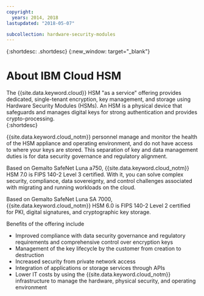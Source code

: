 ```yaml
---
copyright:
  years: 2014, 2018
lastupdated: "2018-05-07"

subcollection: hardware-security-modules
---
```


{:shortdesc: .shortdesc}
{:new_window: target="_blank"}

# About IBM Cloud HSM

The {{site.data.keyword.cloud}} HSM "as a service" offering provides dedicated, single-tenant encryption, key management, and storage using Hardware Security Modules (HSMs). An HSM is a physical device that safeguards and manages digital keys for strong authentication and provides crypto-processing.  
{:shortdesc}

{{site.data.keyword.cloud_notm}} personnel manage and monitor the health of the HSM appliance and operating environment, and do not have access to where your keys are stored. This separation of key and data management duties is for data security governance and regulatory alignment.
 
Based on Gemalto SafeNet Luna a750, {{site.data.keyword.cloud_notm}} HSM 7.0 is FIPS 140-2 Level 3 certified. With it, you can solve complex security, compliance, data sovereignty, and control challenges associated with migrating and running workloads on the cloud.
 
Based on Gemalto SafeNet Luna SA 7000, {{site.data.keyword.cloud_notm}} HSM 6.0 is FIPS 140-2 Level 2 certified for PKI, digital signatures, and cryptographic key storage. 

Benefits of the offering include

  * Improved compliance with data security governance and regulatory requirements and comprehensive control over encryption keys
  * Management of the key lifecycle by the customer from creation to destruction
  * Increased security from private network access
  * Integration of applications or storage services through APIs
  * Lower IT costs by using the {{site.data.keyword.cloud_notm}} infrastructure to manage the hardware, physical security, and operating environment

